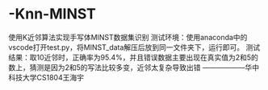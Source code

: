 # -Knn-MINST
使用K近邻算法实现手写体MINST数据集识别
测试环境：使用anaconda中的vscode打开test.py，将MINST_data解压后放到同一文件夹下，运行即可。
测试结果：取10近邻时，正确率为95.4%，并且错误数据主要出现在真实值为2和5的数上，猜测是因为2和5的写法比较多变，近邻太复杂导致出错
——————华中科技大学CS1804王海宇
